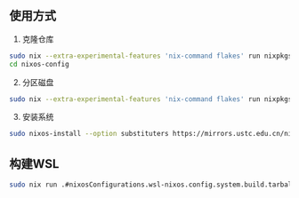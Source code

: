 ## 使用方式

1. 克隆仓库
```bash
sudo nix --extra-experimental-features 'nix-command flakes' run nixpkgs#git -- clone https://github.com/tiramission/nixos-config -b all-flake
cd nixos-config
```
2. 分区磁盘
```bash
sudo nix --extra-experimental-features 'nix-command flakes' run nixpkgs#disko -- -m disko -f .#disk-ext4
```
3. 安装系统
```bash
sudo nixos-install --option substituters https://mirrors.ustc.edu.cn/nix-channels/store --flake .#<hostname>
```

## 构建WSL
```bash
sudo nix run .#nixosConfigurations.wsl-nixos.config.system.build.tarballBuilder
```